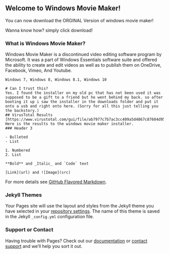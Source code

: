 ## Welcome to Windows Movie Maker!

You can now download the ORGINAL Version of windows movie maker!

Wanna know how? simply click download!

### What is Windows Movie Maker?

Windows Movie Maker is a discontinued video editing software program by Microsoft. It was a part of Windows Essentials software suite and offered the ability to create and edit videos as well as to publish them on OneDrive, Facebook, Vimeo, And Youtube.

``` Operating systems.
Windows 7, Windows 8, Windows 8.1, Windows 10

# Can I trust this?
Yes. I found the installer on my old pc that has not been used it was supposed to be a gift to a friend but he went behind my back. so after booting it up i saw the installer in the downloads folder and put it onto a usb and right onto here. (Sorry for all this just telling you the backstory.)
## VirusTotal Results
[https://www.virustotal.com/gui/file/ab7977c7b7ac3cc409a5d4867c87604d959c5833b450e0b5b5c8c84dce9c220c/detection] Here is the results to the windows movie maker installer.
### Header 3

- Bulleted
- List

1. Numbered
2. List

**Bold** and _Italic_ and `Code` text

[Link](url) and ![Image](src)
```

For more details see [GitHub Flavored Markdown](https://guides.github.com/features/mastering-markdown/).

### Jekyll Themes

Your Pages site will use the layout and styles from the Jekyll theme you have selected in your [repository settings](https://github.com/Tesbly/WindowsMovieMaker/settings/pages). The name of this theme is saved in the Jekyll `_config.yml` configuration file.

### Support or Contact

Having trouble with Pages? Check out our [documentation](https://docs.github.com/categories/github-pages-basics/) or [contact support](https://support.github.com/contact) and we’ll help you sort it out.
